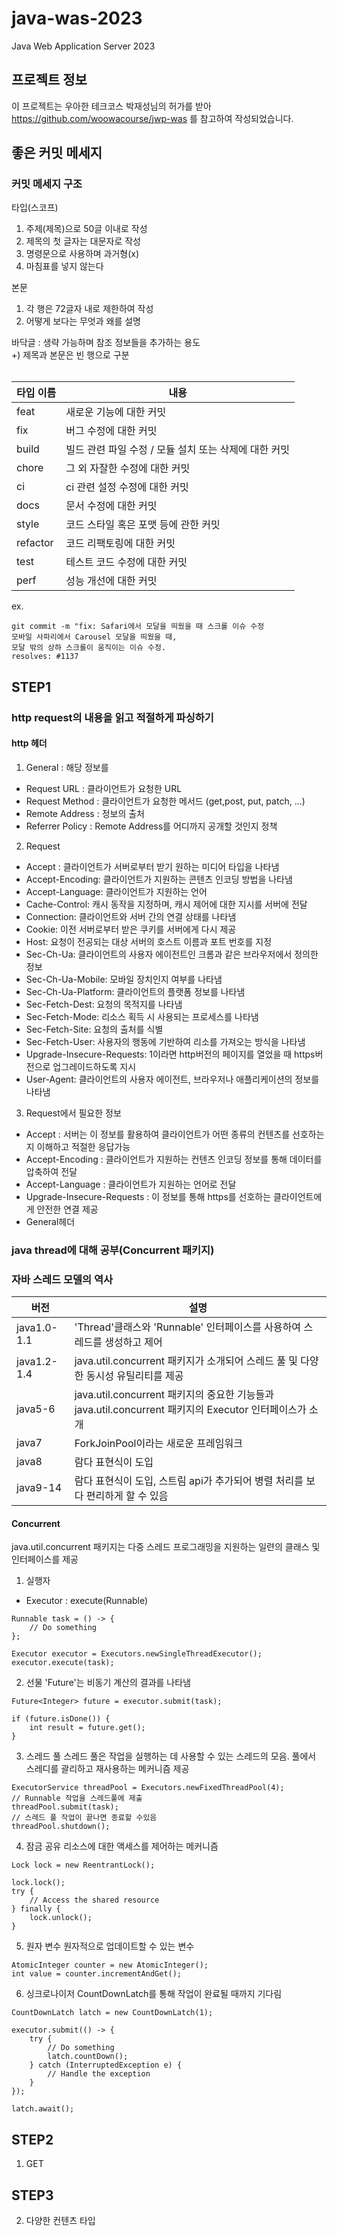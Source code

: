 # java-was-2023

Java Web Application Server 2023

## 프로젝트 정보 

이 프로젝트는 우아한 테크코스 박재성님의 허가를 받아 https://github.com/woowacourse/jwp-was 
를 참고하여 작성되었습니다.

## 좋은 커밋 메세지
### 커밋 메세지 구조
타입(스코프)
1. 주제(제목)으로 50글 이내로 작성
2. 제목의 첫 글자는 대문자로 작성
3. 명령문으로 사용하며 과거형(x)
4. 마침표를 넣지 않는다 <br>

본문
1. 각 행은 72글자 내로 제한하여 작성
2. 어떻게 보다는 무엇과 왜를 설명<br>

바닥글 : 생략 가능하며 참조 정보들을 추가하는 용도<br>
+) 제목과 본문은 빈 행으로 구분<br><br>

|타입 이름|내용|
|------|---|
|feat	|새로운 기능에 대한 커밋|
|fix	|버그 수정에 대한 커밋|
|build|빌드 관련 파일 수정 / 모듈 설치 또는 삭제에 대한 커밋|
|chore|그 외 자잘한 수정에 대한 커밋|
|ci	|ci 관련 설정 수정에 대한 커밋|
|docs	|문서 수정에 대한 커밋|
|style	|코드 스타일 혹은 포맷 등에 관한 커밋|
|refactor	|코드 리팩토링에 대한 커밋|
|test	|테스트 코드 수정에 대한 커밋|
|perf	|성능 개선에 대한 커밋|

ex.
~~~~
git commit -m "fix: Safari에서 모달을 띄웠을 때 스크롤 이슈 수정
모바일 사파리에서 Carousel 모달을 띄웠을 때,
모달 밖의 상하 스크롤이 움직이는 이슈 수정.
resolves: #1137
~~~~

## STEP1
### http request의 내용을 읽고 적절하게 파싱하기

#### http 헤더<br>
1. General : 해당 정보를<br> 
+ Request URL : 클라이언트가 요청한 URL
+ Request Method : 클라이언트가 요청한 메서드 (get,post, put, patch, ...)
+ Remote Address : 정보의 출처
+ Referrer Policy : Remote Address를 어디까지 공개할 것인지 정책

2. Request<br>
+ Accept : 클라이언트가 서버로부터 받기 원하는 미디어 타입을 나타냄
+ Accept-Encoding: 클라이언트가 지원하는 콘텐츠 인코딩 방법을 나타냄
+ Accept-Language: 클라이언트가 지원하는 언어
+ Cache-Control: 캐시 동작을 지정하며, 캐시 제어에 대한 지시를 서버에 전달
+ Connection: 클라이언트와 서버 간의 연결 상태를 나타냄
+ Cookie: 이전 서버로부터 받은 쿠키를 서버에게 다시 제공
+ Host: 요청이 전공되는 대상 서버의 호스트 이름과 포트 번호를 지정
+ Sec-Ch-Ua: 클라이언트의 사용자 에이전트인 크롬과 같은 브라우저에서 정의한 정보
+ Sec-Ch-Ua-Mobile: 모바일 장치인지 여부를 나타냄
+ Sec-Ch-Ua-Platform: 클라이언트의 플랫폼 정보를 나타냄
+ Sec-Fetch-Dest: 요청의 목적지를 나타냄
+ Sec-Fetch-Mode: 리소스 획득 시 사용되는 프로세스를 나타냄
+ Sec-Fetch-Site: 요청의 출처를 식별
+ Sec-Fetch-User: 사용자의 행동에 기반하여 리소를 가져오는 방식을 나타냄
+ Upgrade-Insecure-Requests: 1이라면 http버전의 페이지를 열었을 때 https버전으로 업그레이드하도록 지시
+ User-Agent: 클라이언트의 사용자 에이전트, 브라우저나 애플리케이션의 정보를 나타냄

3. Request에서 필요한 정보
  + Accept : 서버는 이 정보를 활용하여 클라이언트가 어떤 종류의 컨텐츠를 선호하는지 이해하고 적절한 응답가능
  + Accept-Encoding : 클라이언트가 지원하는 컨텐츠 인코딩 정보를 통해 데이터를 압축하여 전달
  + Accept-Language : 클라이언트가 지원하는 언어로 전달
  + Upgrade-Insecure-Requests : 이 정보를 통해 https를 선호하는 클라이언트에게 안전한 연결 제공
  + General헤더


### java thread에 대해 공부(Concurrent 패키지)<br>

### 자바 스레드 모델의 역사
|버전|설명|
|----------|----------|
|java1.0-1.1|'Thread'클래스와 'Runnable' 인터페이스를 사용하여 스레드를 생성하고 제어|
|java1.2-1.4| java.util.concurrent 패키지가 소개되어 스레드 풀 및 다양한 동시성 유틸리티를 제공|
|java5-6|java.util.concurrent 패키지의 중요한 기능들과 java.util.concurrent 패키지의 Executor 인터페이스가 소개|
|java7| ForkJoinPool이라는 새로운 프레임워크|
|java8|람다 표현식이 도입|
|java9-14|람다 표현식이 도입, 스트림 api가 추가되어 병렬 처리를 보다 편리하게 할 수 있음|

#### Concurrent
java.util.concurrent 패키지는 다중 스레드 프로그래밍을 지원하는 일련의 클래스 및 인터페이스를 제공<br>
1. 실행자
+ Executor : execute(Runnable)
~~~
Runnable task = () -> {
    // Do something
};

Executor executor = Executors.newSingleThreadExecutor();
executor.execute(task);
~~~
2. 선물
'Future'는 비동기 계산의 결과를 나타냄
~~~
Future<Integer> future = executor.submit(task);

if (future.isDone()) {
    int result = future.get();
}
~~~
3. 스레드 풀
스레드 풀은 작업을 실행하는 데 사용할 수 있는 스레드의 모음. 풀에서 스레디를 괄리하고 재사용하는 메커니즘 제공
~~~
ExecutorService threadPool = Executors.newFixedThreadPool(4);
// Runnable 작업을 스레드풀에 제출
threadPool.submit(task);
// 스레드 풀 작업이 끝나면 종료할 수있음
threadPool.shutdown();
~~~
4. 잠금
공유 리소스에 대한 액세스를 제어하는 메커니즘
~~~
Lock lock = new ReentrantLock();

lock.lock();
try {
    // Access the shared resource
} finally {
    lock.unlock();
}
~~~
5. 원자 변수
원자적으로 업데이트할 수 있는 변수
~~~
AtomicInteger counter = new AtomicInteger();
int value = counter.incrementAndGet();
~~~
6. 싱크로나이저
CountDownLatch를 통해 작업이 완료될 때까지 기다림
~~~
CountDownLatch latch = new CountDownLatch(1);

executor.submit(() -> {
    try {
        // Do something
        latch.countDown();
    } catch (InterruptedException e) {
        // Handle the exception
    }
});

latch.await();
~~~

## STEP2
1. GET

## STEP3
2. 다양한 컨텐츠 타입
